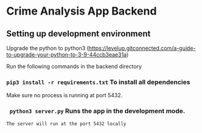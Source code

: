 # Crime Analysis App Backend

## Setting up development environment

Upgrade the python to python3 (https://levelup.gitconnected.com/a-guide-to-upgrade-your-python-to-3-9-44ccb3eae31a)

Run the following commands in the backend directory

### `pip3 install -r requirements.txt` To install all dependencies

Make sure no process is running at port 5432.

### ` python3 server.py` Runs the app in the development mode.

`The server will run at the port 5432 locally`
